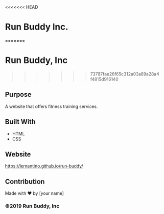 <<<<<<< HEAD
# Run Buddy Inc.
=======
# Run Buddy, Inc
>>>>>>> 73787fae26f65c312a03a89a28a4f4815d916140

## Purpose
A website that offers fitness training services. 

## Built With
* HTML
* CSS

## Website
https://lernantino.github.io/run-buddy/

## Contribution
Made with ❤️ by [your name]

### ©️2019 Run Buddy, Inc 
